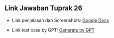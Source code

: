 ## Link Jawaban Tuprak 26

- Link penjelasan dan Screenshots: [Google Docs](https://docs.google.com/document/d/19rbI4Hl49uhaTr9XxdGA3ZuCpuRDOtoExU74gvTaTUY/edit?usp=sharing)  

- Link test case by GPT: [Generate by GPT](https://docs.google.com/spreadsheets/d/1P7tKC-WvQURC11zML5oCwlICa6lAJ_S72wX_Q47xnlA/edit?usp=sharing)